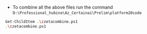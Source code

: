 - To combine all the above files run the command `D:\Professional_hubino\Az_Certainai\Prelim\platform20code`

```sh
Get-ChildItem .\zzetacombine.ps1
.\zzetacombine.ps1